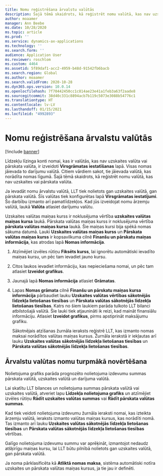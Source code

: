 ```yaml
---
title: Nomu reģistrēšana ārvalstu valūtās
description: Šajā tēmā skaidrots, kā reģistrēt nomu valūtā, kas nav uzskaites vai pārskata valūta.
author: moaamer
manager: Ann Beebe
ms.date: 10/28/2020
ms.topic: article
ms.prod: ''
ms.service: dynamics-ax-applications
ms.technology: ''
ms.search.form: ''
audience: Application User
ms.reviewer: roschlom
ms.custom: 4464
ms.assetid: 5f89daf1-acc2-4959-b48d-91542fb6bacb
ms.search.region: Global
ms.author: moaamer
ms.search.validFrom: 2020-10-28
ms.dyn365.ops.version: 10.0.14
ms.openlocfilehash: 7f70442450cc1c814ae23e41a1feb3a63f2aade8
ms.sourcegitcommit: 38d40c331c8894acb7b119c5073e3088b54776c1
ms.translationtype: HT
ms.contentlocale: lv-LV
ms.lasthandoff: 01/15/2021
ms.locfileid: "4992893"
---
```

# <a name="record-leases-in-foreign-currencies"></a>Nomu reģistrēšana ārvalstu valūtās

[!include [banner](../includes/banner.md)]

Līdzekļu līzinga konti nomai, kas ir valūtās, kas nav uzskaites valūta vai pārskata valūta, ir izveidoti **Virsgrāmatas iestatīšanas** lapā. Visas nomas jāievada to darījumu valūtā. Citiem vārdiem sakot, tie jāievada valūtā, kas norādīta nomas līgumā. Šajā tēmā skaidrots, kā reģistrēt nomu valūtā, kas nav uzskaites vai pārskata valūta.

Ja ievadāt nomu ārvalstu valūtā, LLT tiek nolietots gan uzskaites valūtā, gan pārskata valūtā. Šīs valūtas tiek konfigurētas lapā **Virsgrāmatas iestatījumi**. Šo darbību izmanto arī pamatlīdzekļos. Kad jūs izveidojat nomu ārzemju valūtā, laukā **Valūta** atlasiet darījumu valūtu.

Uzskaites valūtas maiņas kurss ir noklusējuma vērtība **uzskaites valūtas maiņas kursa** laukā. Pārskata valūtas maiņas kurss ir noklusējuma vērtība **pārskata valūtas maiņas kursa** laukā. Šie maiņas kursi bija spēkā nomas sākuma datumā. Lauki **Uzskaites valūtas maiņas kurss** un **Pārskata valūtas maiņas kurss** ir kopsavilkuma cilnē **Finanšu un pārskatu maiņas informācija**, kas atrodas lapā **Nomas informācija**.

1. Atzīmējiet izvēles rūtiņu **Fiksēts kurss**, lai ignorētu automātiski ievadīto maiņas kursu, un pēc tam ievadiet jauno kursu.
2. Citos laukos ievadiet informāciju, kas nepieciešama nomai, un pēc tam atlasiet **Izveidot grafikus**.
3. Jaunajā lapā **Nomas informācija** atlasiet **Grāmatas**.
4. Lapas **Nomas grāmata** cilnē **Finanšu un pārskatu maiņas kursa informācija** pārbaudiet lauku **Uzskaites valūtas vērtības sākotnējās līdzekļa lietošanas tiesības** un **Pārskata valūtas sākotnējās līdzekļa lietošanas tiesības**. Katrs no šiem laukiem parāda tulkoto LLT bilanci atbilstošajā valūtā. Šie lauki tiek atjaunināti ik reizi, kad maināt finansiālu informāciju. Atlasiet **Izveidot grafikus**, pirms apstiprināt maksājumu grafiku.

    Sākotnējais atzīšanas žurnāla ieraksts reģistrē LLT, kas izmanto nomas maksai norādītos valūtas maiņas kursus. Žurnāla ierakstā ir iekļautas arī lauku **Uzskaites valūtas sākotnējās līdzekļa lietošanas tiesības** un **Pārskata valūtas sākotnējās līdzekļa lietošanas tiesības**.

## <a name="subsequent-measurement-for-foreign-currency-leases"></a>Ārvalstu valūtas nomu turpmākā novērtēšana

Nolietojuma grafiks parāda prognozēto nolietojuma izdevumu summas pārskata valūtā, uzskaites valūtā un darījuma valūtā.

Lai skatītu LLT bilances un nolietojuma summas pārskata valūtā vai uzskaites valūtā, atveriet lapu **Līdzekļa nolietojuma grafiks** un atzīmējiet izvēles rūtiņu **Rādīt uzskaites valūtas summas** vai **Rādīt pārskata valūtas summas**.

Kad tiek veidoti nolietojuma izdevumu žurnāla ieraksti nomai, kas izteikta ārzemju valūtā, ieraksts izmanto valūtas maiņas kursus, kas norādīti nomā. Tas izmanto arī lauku **Uzskaites valūtas sākotnējās līdzekļa lietošanas tiesības** un **Pārskata valūtas sākotnējās līdzekļa lietošanas tiesības** vērtības.

Galīgo nolietojuma izdevumu summu var aprēķināt, izmantojot nedaudz atšķirīgu maiņas kursu, lai LLT būtu pilnībā nolietots gan uzskaites valūtā, gan pārskata valūtā.

Ja noma pārklasificēta kā **Atliktā nomas maksa**, sistēma automātiski notīra uzskaites un pārskata valūtas maiņas kursus, ja tie jau ir definēti.
